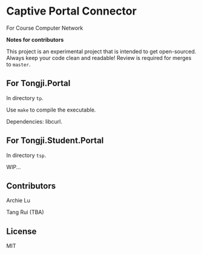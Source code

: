 # Captive Portal Connector

For Course Computer Network

**Notes for contributors**

This project is an experimental project that
is intended to get open-sourced.
Always keep your code clean and readable!
Review is required for merges to `master`.

## For Tongji.Portal

In directory `tp`.

Use `make` to compile the executable.

Dependencies: libcurl.

## For Tongji.Student.Portal

In directory `tsp`.

WIP...

## Contributors

Archie Lu

Tang Rui
(TBA)

## License

MIT
